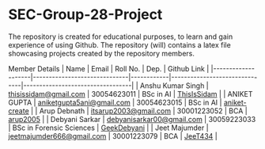 # SEC-Group-28-Project

The repository is created for educational purposes, to learn and gain experience of using Github. 
The repository (will) contains a latex file showcasing projects created by the repository members.

Member Details
| Name               | Email                        | Roll No.   | Dep.                          | Github Link                       |
|--------------------|------------------------------|------------|-------------------------------|----------------------------------|
| Anshu Kumar Singh  | thisissidam@gmail.com        | 30054623011 | BSc in AI                      | [ThisIsSidam](https://github.com/ThisIsSidam) |
| ANIKET GUPTA       | aniketgupta5ani@gmail.com    | 30054623015 | BSc in AI                      | [aniket-create](https://github.com/aniket-create) |
| Arup Debnath       | itsarup2003@gmail.com        | 30001223052 | BCA                           | [arup2005](https://github.com/arup2005) |
| Debyani Sarkar     | debyanisarkar00@gmail.com    | 30059223033 | BSc in Forensic Sciences       | [GeekDebyani](https://github.com/GeekDebyani) |
| Jeet Majumder      | jeetmajumder666@gmail.com     | 30001223079 | BCA                           | [JeeT434](https://github.com/JeeT434) |

